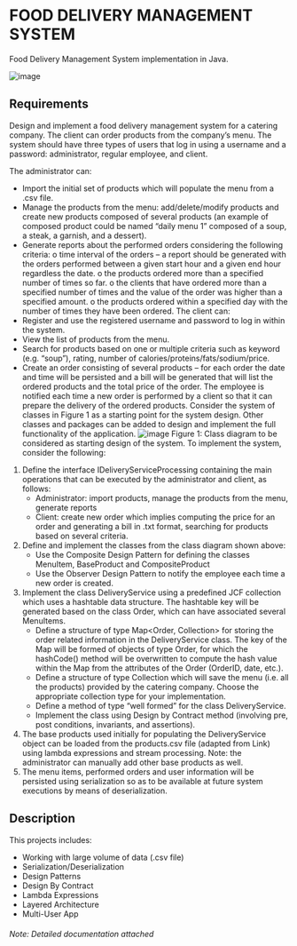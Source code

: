 # FOOD DELIVERY MANAGEMENT SYSTEM


Food Delivery Management System implementation in Java.

![image](https://user-images.githubusercontent.com/73665965/157125834-73e8eccf-db22-44db-af41-194584945a0d.png)

## Requirements
Design and implement a food delivery management system for a catering company. The client can
order products from the company’s menu. The system should have three types of users that log in
using a username and a password: administrator, regular employee, and client.

The administrator can:
* Import the initial set of products which will populate the menu from a .csv file.
* Manage the products from the menu: add/delete/modify products and create new products
composed of several products (an example of composed product could be named “daily
menu 1” composed of a soup, a steak, a garnish, and a dessert).
* Generate reports about the performed orders considering the following criteria:
o time interval of the orders – a report should be generated with the orders performed
between a given start hour and a given end hour regardless the date.
o the products ordered more than a specified number of times so far.
o the clients that have ordered more than a specified number of times and the value
of the order was higher than a specified amount.
o the products ordered within a specified day with the number of times they have
been ordered.
The client can:
* Register and use the registered username and password to log in within the system.
* View the list of products from the menu.
* Search for products based on one or multiple criteria such as keyword (e.g. “soup”), rating,
number of calories/proteins/fats/sodium/price.
* Create an order consisting of several products – for each order the date and time will be
persisted and a bill will be generated that will list the ordered products and the total price
of the order.
The employee is notified each time a new order is performed by a client so that it can prepare the
delivery of the ordered products.
Consider the system of classes in Figure 1 as a starting point for the system design. Other classes
and packages can be added to design and implement the full functionality of the application.
![image](https://user-images.githubusercontent.com/73665965/157126643-f89dc740-ae5e-4f78-a32a-7c07a59a10aa.png)
Figure 1: Class diagram to be considered as starting design of the system.
To implement the system, consider the following:
1) Define the interface IDeliveryServiceProcessing containing the main operations that can
   be executed by the administrator and client, as follows:
   * Administrator: import products, manage the products from the menu, generate
   reports
   * Client: create new order which implies computing the price for an order and
   generating a bill in .txt format, searching for products based on several criteria.
2) Define and implement the classes from the class diagram shown above:
   * Use the Composite Design Pattern for defining the classes MenuItem,
   BaseProduct and CompositeProduct
   * Use the Observer Design Pattern to notify the employee each time a new order
   is created.
3) Implement the class DeliveryService using a predefined JCF collection which uses a
   hashtable data structure. The hashtable key will be generated based on the class Order,
   which can have associated several MenuItems.
   * Define a structure of type Map<Order, Collection<MenuItem>> for storing the
   order related information in the DeliveryService class. The key of the Map will
   be formed of objects of type Order, for which the hashCode() method will be
   overwritten to compute the hash value within the Map from the attributes of the
   Order (OrderID, date, etc.).
   * Define a structure of type Collection<MenuItem> which will save the menu
   (i.e. all the products) provided by the catering company. Choose the appropriate
   collection type for your implementation.
   * Define a method of type “well formed” for the class DeliveryService.
   * Implement the class using Design by Contract method (involving pre, post
   conditions, invariants, and assertions).
4) The base products used initially for populating the DeliveryService object can be loaded
   from the products.csv file (adapted from Link) using lambda expressions and stream
   processing. Note: the administrator can manually add other base products as well.
5) The menu items, performed orders and user information will be persisted using
   serialization so as to be available at future system executions by means of deserialization.



## Description
This projects includes:
- Working with large volume of data (.csv file)
- Serialization/Deserialization
- Design Patterns 
- Design By Contract
- Lambda Expressions
- Layered Architecture
- Multi-User App


###### Note: Detailed documentation attached
